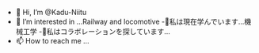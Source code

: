 - 👋 Hi, I’m @Kadu-Niitu
- 👀 I’m interested in ...Railway and locomotive
-🌱私は現在学んでいます...機械工学
-💞️私はコラボレーションを探しています...
- 📫 How to reach me ...

<!---
Kadu-Niitu/Kadu-Niitu is a ✨ special ✨ repository because its `README.md` (this file) appears on your GitHub profile.
You can click the Preview link to take a look at your changes.
--->
